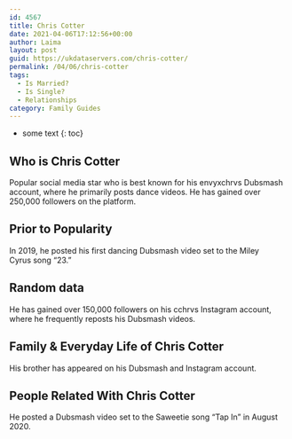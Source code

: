 ```yaml
---
id: 4567
title: Chris Cotter
date: 2021-04-06T17:12:56+00:00
author: Laima
layout: post
guid: https://ukdataservers.com/chris-cotter/
permalink: /04/06/chris-cotter
tags:
  - Is Married?
  - Is Single?
  - Relationships
category: Family Guides
---
```


* some text
{: toc}


## Who is Chris Cotter
                  
                  
                  
Popular social media star who is best known for his envyxchrvs Dubsmash account, where he primarily posts dance videos. He has gained over 250,000 followers on the platform. 
                  
              
            
              
            
                
                
                
## Prior to Popularity
                  
                  
                  
In 2019, he posted his first dancing Dubsmash video set to the Miley Cyrus song &#8220;23.&#8221;
                  
              
            
              
            
                
                
                
## Random data
                  
                  
                  
He has gained over 150,000 followers on his cchrvs Instagram account, where he frequently reposts his Dubsmash videos. 
                  
              
            
              
            
                
                
                
## Family & Everyday Life of Chris Cotter
                  
                  
                  
His brother has appeared on his Dubsmash and Instagram account. 
                  
              
            
              
            
                
                
                
## People Related With Chris Cotter
                  
                  
                  
He posted a Dubsmash video set to the Saweetie song &#8220;Tap In&#8221; in August 2020.
                  
              
            
              
            
                
              
            
              
              
            
            
              
            
          
          
          